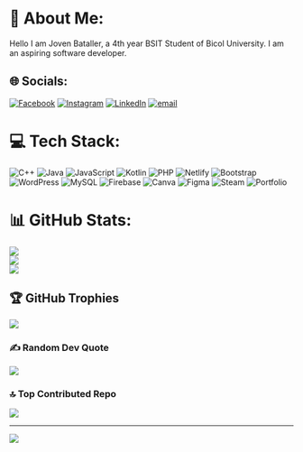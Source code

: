 # 💫 About Me:
Hello I am Joven Bataller, a 4th year BSIT Student of Bicol University. I am an aspiring software developer.


## 🌐 Socials:
[![Facebook](https://img.shields.io/badge/Facebook-%231877F2.svg?logo=Facebook&logoColor=white)](https://www.facebook.com/joven.serdanbataller) [![Instagram](https://img.shields.io/badge/Instagram-%23E4405F.svg?logo=Instagram&logoColor=white)](https://instagram.com/wakamonoooo) [![LinkedIn](https://img.shields.io/badge/LinkedIn-%230077B5.svg?logo=linkedin&logoColor=white)](https://www.linkedin.com/in/joven-bataller-085761350/) [![email](https://img.shields.io/badge/Email-D14836?logo=gmail&logoColor=white)](mailto:joven.serdanbataller21@gmail.com) 

# 💻 Tech Stack:
![C++](https://img.shields.io/badge/c++-%2300599C.svg?style=for-the-badge&logo=c%2B%2B&logoColor=white) ![Java](https://img.shields.io/badge/java-%23ED8B00.svg?style=for-the-badge&logo=openjdk&logoColor=white) ![JavaScript](https://img.shields.io/badge/javascript-%23323330.svg?style=for-the-badge&logo=javascript&logoColor=%23F7DF1E) ![Kotlin](https://img.shields.io/badge/kotlin-%237F52FF.svg?style=for-the-badge&logo=kotlin&logoColor=white) ![PHP](https://img.shields.io/badge/php-%23777BB4.svg?style=for-the-badge&logo=php&logoColor=white) ![Netlify](https://img.shields.io/badge/netlify-%23000000.svg?style=for-the-badge&logo=netlify&logoColor=#00C7B7) ![Bootstrap](https://img.shields.io/badge/bootstrap-%238511FA.svg?style=for-the-badge&logo=bootstrap&logoColor=white) ![WordPress](https://img.shields.io/badge/WordPress-%23117AC9.svg?style=for-the-badge&logo=WordPress&logoColor=white) ![MySQL](https://img.shields.io/badge/mysql-4479A1.svg?style=for-the-badge&logo=mysql&logoColor=white) ![Firebase](https://img.shields.io/badge/firebase-a08021?style=for-the-badge&logo=firebase&logoColor=ffcd34) ![Canva](https://img.shields.io/badge/Canva-%2300C4CC.svg?style=for-the-badge&logo=Canva&logoColor=white) ![Figma](https://img.shields.io/badge/figma-%23F24E1E.svg?style=for-the-badge&logo=figma&logoColor=white) ![Steam](https://img.shields.io/badge/steam-%23000000.svg?style=for-the-badge&logo=steam&logoColor=white) ![Portfolio](https://img.shields.io/badge/Portfolio-%23000000.svg?style=for-the-badge&logo=firefox&logoColor=#FF7139)
# 📊 GitHub Stats:
![](https://github-readme-stats.vercel.app/api?username=wakamonoo&theme=dark&hide_border=false&include_all_commits=false&count_private=false)<br/>
![](https://nirzak-streak-stats.vercel.app/?user=wakamonoo&theme=dark&hide_border=false)<br/>
![](https://github-readme-stats.vercel.app/api/top-langs/?username=wakamonoo&theme=dark&hide_border=false&include_all_commits=false&count_private=false&layout=compact)

## 🏆 GitHub Trophies
![](https://github-profile-trophy.vercel.app/?username=wakamonoo&theme=radical&no-frame=false&no-bg=true&margin-w=4)

### ✍️ Random Dev Quote
![](https://quotes-github-readme.vercel.app/api?type=horizontal&theme=radical)

### 🔝 Top Contributed Repo
![](https://github-contributor-stats.vercel.app/api?username=wakamonoo&limit=5&theme=dark&combine_all_yearly_contributions=true)

---
[![](https://visitcount.itsvg.in/api?id=wakamonoo&icon=0&color=0)](https://visitcount.itsvg.in)

<!-- Proudly created with GPRM ( https://gprm.itsvg.in ) -->
